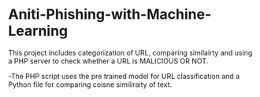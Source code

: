 # Aniti-Phishing-with-Machine-Learning
This project includes categorization of URL, comparing similairty and using a PHP server to check whether a URL is MALICIOUS OR NOT.

-The PHP script uses the pre trained model for URL classification and a Python file for comparing coisne similiraity of text.
